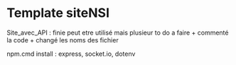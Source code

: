 # Template siteNSI
 
Site_avec_API : finie
    peut etre utilisé mais plusieur to do a faire + commenté la code + changé les noms des fichier


npm.cmd install : express, socket.io, dotenv
